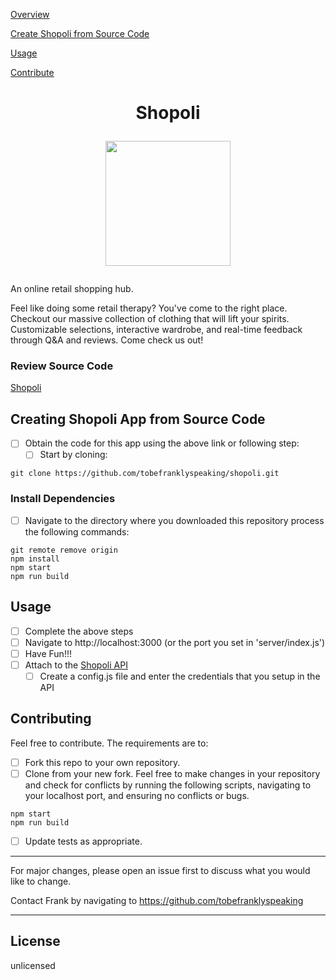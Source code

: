
[Overview](#shopoli)

[Create Shopoli from Source Code](#creating-shopoli-app-from-source-code)

[Usage](#usage)

[Contribute](#contributing)





# <p align="center"> Shopoli </p>  <p align="center"><img src="https://i.imgur.com/6uNfTbL.png"  width="200"  height="auto"></p>


An online retail shopping hub.

Feel like doing some retail therapy? You've come to the right place. Checkout our massive collection of clothing that will lift your spirits. Customizable selections, interactive wardrobe, and real-time feedback through Q&A and reviews. Come check us out!

  ### Review Source Code
  [Shopoli](https://github.com/tobefranklyspeaking/Shopoli)

## Creating Shopoli App from Source Code

- [ ] Obtain the code for this app using the above link or following step:
	- [ ] Start by cloning:
```
git clone https://github.com/tobefranklyspeaking/shopoli.git
```

### Install Dependencies

- [ ] Navigate to the directory where you downloaded this repository process the following commands:

```
git remote remove origin
npm install
npm start
npm run build
```

## Usage
- [ ] Complete the above steps
- [ ] Navigate to http://localhost:3000 (or the port you set in 'server/index.js')
- [ ] Have Fun!!!
- [ ] Attach to the [Shopoli API](https://github.com/shale-rfe4)
  - [ ] Create a config.js file and enter the credentials that you setup in the API

## Contributing

Feel free to contribute. The requirements are to:
- [ ] Fork this repo to your own repository.
- [ ] Clone from your new fork.
Feel free to make changes in your repository and check for conflicts by running the following scripts, navigating to your localhost port, and ensuring no conflicts or bugs.

```
npm start
npm run build
```
- [ ] Update tests as appropriate.

---
For major changes, please open an issue first to discuss what you would like to change.

Contact Frank by navigating to https://github.com/tobefranklyspeaking

---

## License

unlicensed
